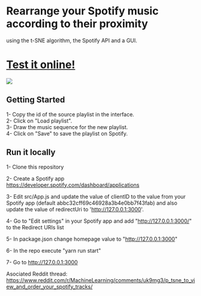 # Rearrange your Spotify music according to their proximity
using the t-SNE algorithm, the Spotify API and a GUI.

# [Test it online!](https://wd400.github.io/Spotify_t-sne_playlist/)


![](demo.gif)

## Getting Started


1- Copy the id of the source playlist in the interface.  
2- Click on "Load playlist".  
3- Draw the music sequence for the new playlist.  
4- Click on "Save" to save the playlist on Spotify.  


## Run it locally
1- Clone this repository

2- Create a Spotify app https://developer.spotify.com/dashboard/applications

3- Edit src/App.js and update the value of clientID to the value from your Spotify app (default abbc32cff69c46928a3b4e0bb7f43fab) and also update the value of redirectUri to 'http://127.0.0.1:3000'.

4- Go to "Edit settings" in your Spotify app and add  "http://127.0.0.1:3000/" to the Redirect URIs list

5- In package.json change homepage value to "http://127.0.0.1:3000"

6- In the repo execute "yarn run start"

7- Go to http://127.0.0.1:3000


Asociated Reddit thread: https://www.reddit.com/r/MachineLearning/comments/uk9mg3/p_tsne_to_view_and_order_your_spotify_tracks/
